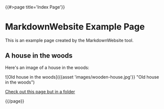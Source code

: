 {{#>page title='Index Page'}}

# MarkdownWebsite Example Page

This is an example page created by the MarkdownWebsite tool. 

## A house in the woods

Here's an image of a house in the woods:

![Old house in the woods]({{asset 'images/wooden-house.jpg'}} "Old house in the woods")

[Check out this page but in a folder](folder/index.md)

{{/page}}

